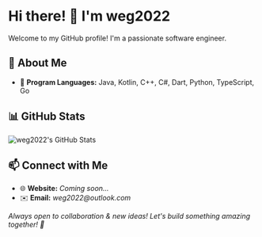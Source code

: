 # Hi there! 👋 I'm weg2022

Welcome to my GitHub profile! I'm a passionate software engineer.

## 🚀 About Me
- 🔹 **Program Languages:** Java, Kotlin, C++, C#, Dart, Python, TypeScript, Go 

## 📊 GitHub Stats
![weg2022's GitHub Stats](https://github-readme-stats.vercel.app/api?username=weg2022&show_icons=true&theme=tokyonight)

## 📫 Connect with Me
- 🌐 **Website:** _Coming soon..._  
- ✉️ **Email:** _weg2022@outlook.com_  

_Always open to collaboration & new ideas! Let's build something amazing together! 🚀_
